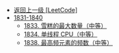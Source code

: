 - [返回上一级 [LeetCode]](LeetCode/)
- [1831-1840](LeetCode/1831-1840/)
  - [1833. 雪糕的最大数量（中等）](LeetCode/1831-1840/1833.%20雪糕的最大数量（中等）.md)
  - [1834. 单线程 CPU（中等）](LeetCode/1831-1840/1834.%20单线程%20CPU（中等）.md)
  - [1838. 最高频元素的频数（中等）](LeetCode/1831-1840/1838.%20最高频元素的频数（中等）.md)
